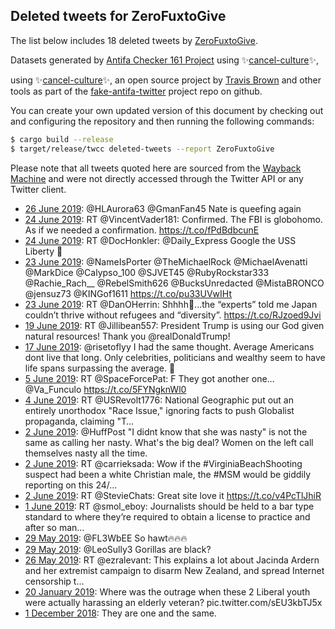 ## Deleted tweets for ZeroFuxtoGive

The list below includes 18 deleted tweets by
[ZeroFuxtoGive](https://twitter.com/ZeroFuxtoGive).



Datasets generated by [Antifa Checker 161 Project](https://twitter.com/antifacheck161) using ✨[cancel-culture](https://github.com/travisbrown/cancel-culture)✨,
 
using ✨[cancel-culture](https://github.com/travisbrown/cancel-culture)✨, an open source project by 
[Travis Brown](https://twitter.com/travisbrown) and other tools as part of the 
[fake-antifa-twitter](https://github.com/antifacheck161/fake-antifa-twitter) project repo on github.

You can create your own updated version of this document by checking out and configuring the
repository and then running the following commands:

```bash
$ cargo build --release
$ target/release/twcc deleted-tweets --report ZeroFuxtoGive
```

Please note that all tweets quoted here are sourced from the
[Wayback Machine](https://web.archive.org) and were not directly accessed through the Twitter API or
any Twitter client.

* [26 June 2019](https://web.archive.org/web/20190626163238/https://twitter.com/ZeroFuxtoGive/status/1143920012584988672): @HLAurora63 @GmanFan45 Nate is queefing again <!--1143920012584988672-->
* [24 June 2019](https://web.archive.org/web/20190624025919/https://twitter.com/ZeroFuxtoGive/status/1142990559017086977): RT @VincentVader181: Confirmed. The FBI is globohomo.  As if we needed a confirmation. https://t.co/fPdBdbcunE <!--1142990559017086977-->
* [24 June 2019](https://web.archive.org/web/20190624001406/https://twitter.com/ZeroFuxtoGive/status/1142948980860563456): RT @DocHonkler: @Daily_Express Google the USS Liberty 🤨 <!--1142948980860563456-->
* [23 June 2019](https://web.archive.org/web/20190623230751/https://twitter.com/ZeroFuxtoGive/status/1142932308502241280): @NameIsPorter @TheMichaelRock @MichaelAvenatti @MarkDice @Calypso_100 @SJVET45 @RubyRockstar333 @Rachie_Rach__ @RebelSmith626 @BucksUnredacted @MistaBRONCO @jensuz73 @KINGof1611 https://t.co/pu33UVwIHt <!--1142932308502241280-->
* [23 June 2019](https://web.archive.org/web/20190623194959/https://twitter.com/ZeroFuxtoGive/status/1142882513754513408): RT @DanOHerrin: Shhhh🤫...the “experts” told me Japan couldn’t thrive without refugees and “diversity”. https://t.co/RJzoed9Jvi <!--1142882513754513408-->
* [19 June 2019](https://web.archive.org/web/20190619011132/https://twitter.com/ZeroFuxtoGive/status/1141151495133499392): RT @Jillibean557: President Trump is using our God given natural resources! Thank you @realDonaldTrump! <!--1141151495133499392-->
* [17 June 2019](https://web.archive.org/web/20190617191717/https://twitter.com/ZeroFuxtoGive/status/1140699957307039746): @risetoflyy I had the same thought. Average Americans dont live that long. Only celebrities,  politicians and wealthy seem to have life spans surpassing the average. 🤔 <!--1140699957307039746-->
* [ 5 June 2019](https://web.archive.org/web/20190605044230/https://twitter.com/ZeroFuxtoGive/status/1136131156506750976): RT @SpaceForcePat: F  They got another one...  @Va_Funculo https://t.co/5FYNgknWl0 <!--1136131156506750976-->
* [ 4 June 2019](https://web.archive.org/web/20190604025016/https://twitter.com/ZeroFuxtoGive/status/1135740524198092800): RT @USRevolt1776: National Geographic put out an entirely unorthodox "Race Issue," ignoring facts to push Globalist propaganda, claiming "T… <!--1135740524198092800-->
* [ 2 June 2019](https://web.archive.org/web/20190602214850/https://twitter.com/ZeroFuxtoGive/status/1135302278146138121): @HuffPost "I didnt know that she was nasty" is not the same as calling her nasty.   What's the big deal? Women on the left call themselves nasty all the time. <!--1135302278146138121-->
* [ 2 June 2019](https://web.archive.org/web/20190602154011/https://twitter.com/ZeroFuxtoGive/status/1135209504323317761): RT @carrieksada: Wow if the #VirginiaBeachShooting suspect had been a white Christian male, the #MSM would be giddily reporting on this 24/… <!--1135209504323317761-->
* [ 2 June 2019](https://web.archive.org/web/20190602024505/https://twitter.com/ZeroFuxtoGive/status/1135014444029894657): RT @StevieChats: Great site love it https://t.co/v4PcTlJhiR <!--1135014444029894657-->
* [ 1 June 2019](https://web.archive.org/web/20190601042716/https://twitter.com/ZeroFuxtoGive/status/1134677771446312961): RT @smol_eboy: Journalists should be held to a bar type standard to where they’re required to obtain a license to practice and after so man… <!--1134677771446312961-->
* [29 May 2019](https://web.archive.org/web/20190529032400/https://twitter.com/ZeroFuxtoGive/status/1133574686267387904): @FL3WbEE So hawt🔥🔥🔥 <!--1133574686267387904-->
* [29 May 2019](https://web.archive.org/web/20190529031259/https://twitter.com/ZeroFuxtoGive/status/1133571913815678976): @LeoSully3 Gorillas are black? <!--1133571913815678976-->
* [26 May 2019](https://web.archive.org/web/20190526162539/https://twitter.com/ZeroFuxtoGive/status/1132684231342272512): RT @ezralevant: This explains a lot about Jacinda Ardern and her extremist campaign to disarm New Zealand, and spread Internet censorship t… <!--1132684231342272512-->
* [20 January 2019](https://web.archive.org/web/20190601221730/https://twitter.com/ZeroFuxtoGive/status/1087038919558873088): Where was the outrage when these 2 Liberal youth were actually harassing an elderly veteran? pic.twitter.com/sEU3kbTJ5x <!--1087038919558873088-->
* [ 1 December 2018](https://web.archive.org/web/20190617221902/https://twitter.com/ZeroFuxtoGive/status/1068970691385425920): They are one and the same. <!--1068970691385425920-->

